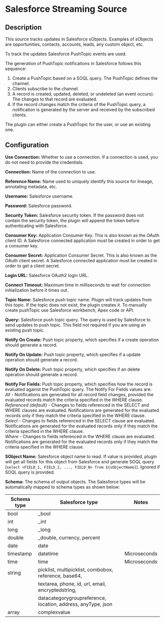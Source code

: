 # Salesforce Streaming Source


Description
-----------
This source tracks updates in Salesforce sObjects.
Examples of sObjects are opportunities, contacts, accounts, leads, any custom object, etc.

To track the updates Salesforce PushTopic events are used.

The generation of PushTopic notifications in Salesforce follows this sequence:
1. Create a PushTopic based on a SOQL query. The PushTopic defines the channel.
2. Clients subscribe to the channel.
3. A record is created, updated, deleted, or undeleted (an event occurs). The changes to that record are evaluated.
4. If the record changes match the criteria of the PushTopic query, a notification is generated by the server and received by the subscribed clients.

The plugin can either create a PushTopic for the user, or use an existing one.

Configuration
-------------

**Use Connection:** Whether to use a connection. If a connection is used, you do not need to provide the credentials.

**Connection:** Name of the connection to use.

**Reference Name:** Name used to uniquely identify this source for lineage, annotating metadata, etc.

**Username:** Salesforce username.

**Password:** Salesforce password.

**Security Token:** Salesforce security token. If the password does not contain the security token, the plugin 
will append the token before authenticating with Salesforce.

**Consumer Key:** Application Consumer Key. This is also known as the OAuth client ID.
A Salesforce connected application must be created in order to get a consumer key.

**Consumer Secret:** Application Consumer Secret. This is also known as the OAuth client secret.
A Salesforce connected application must be created in order to get a client secret.

**Login URL:** Salesforce OAuth2 login URL.

**Connect Timeout:** Maximum time in milliseconds to wait for connection initialization before it times out.  

**Topic Name:** Salesforce push topic name. Plugin will track updates from this topic. If the topic does
not exist, the plugin creates it. To manually create pushTopic use Salesforce workbench, Apex code or API.


**Query:** Salesforce push topic query. The query is used by Salesforce to send updates to push topic.
This field not required if you are using an existing push topic.


**Notify On Create:** Push topic property, which specifies if a create operation should generate a record.


**Notify On Update:** Push topic property, which specifies if a update operation should generate a record.


**Notify On Delete:** Push topic property, which specifies if an delete operation should generate a record.


**Notify For Fields:** Push topic property, which specifies how the record is evaluated against the
PushTopic query. The Notify For Fields values are:  
_All_	- Notifications are generated for all record field changes, provided the evaluated records match
the criteria specified in the WHERE clause.  
_Referenced (default)_ -	Changes to fields referenced in the SELECT and WHERE clauses are evaluated.
Notifications are generated for the evaluated records only if they match the criteria specified
in the WHERE clause.  
_Select_	- Changes to fields referenced in the SELECT clause are evaluated. Notifications are generated
for the evaluated records only if they match the criteria specified in the WHERE clause.  
_Where_	- Changes to fields referenced in the WHERE clause are evaluated. Notifications are generated
for the evaluated records only if they match the criteria specified in the WHERE clause.

**SObject Name:** Salesforce object name to read. If value is provided, plugin will get all fields for this object from
Salesforce and generate SOQL query (`select <FIELD_1, FIELD_2, ..., FIELD_N> from ${sObjectName}`).
Ignored if SOQL query is provided.

**Schema:** The schema of output objects.
The Salesforce types will be automatically mapped to schema types as shown below:

| Schema type |                              Salesforce type                               |    Notes     |
| ----------- | -------------------------------------------------------------------------- | ------------ |
| bool        | _bool                                                                      |              |
| int         | _int                                                                       |              |
| long        | _long                                                                      |              |
| double      | _double, currency, percent                                                 |              |
| date        | date                                                                       |              |
| timestamp   | datetime                                                                   | Microseconds |
| time        | time                                                                       | Microseconds |
| string      | picklist, multipicklist, combobox, reference, base64,                      |              |
|             | textarea, phone, id, url, email, encryptedstring,                          |              |
|             | datacategorygroupreference, location, address, anyType, json               |              |
| array       | complexvalue                                                               |              |
